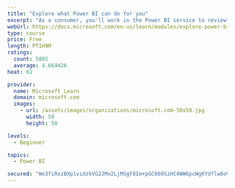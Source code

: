 ```yaml
---
title: "Explore what Power BI can do for you"
excerpt: "As a consumer, you'll work in the Power BI service to review and interact with content that has been shared with you. This module provides the foundational information that you need to work effectively in the Power BI service."
webUrl: https://docs.microsoft.com/en-us/learn/modules/explore-power-bi-service/
type: course
price: Free
length: PT1H9M
ratings:
  count: 5802
  average: 4.664426
heat: 61

provider:
  name: Microsoft Learn
  domain: microsoft.com
  images:
    - url: /assets/images/organizations/microsoft.com-50x50.jpg
      width: 50
      height: 50

levels:
  - Beginner

topics:
  - Power BI

secured: "We3fiRxzBXplvidzkVG2JMv2LjMSgF8Im+pGC860SzHC4WW6pcWgKYdflw8oVqzLax2WLwvJeZs3YwAGf4oKMFLs0ztfntR0GWGEco2MfA39KhdHaB4h3WNALMtc6WZ6W/2v6TBPOdApSZYXWEWSwC7TUJeqqGKrl58F8kfTdWF70b6mXTQpmlkXvh76MCijG1YkW4da5M49D2kgsADDZN07BzXiM4kWN0Re6Aixa5zFFSzudT3ck82puUpXybrXLG8wbrpEpr8PKAwk6rqUyf67TNqnlQYKJVanCDgumZqTMbETVWmAhG2vf38vtQx6eLbbEaVcawMyR0WCqWg0xqY3x3pN1cg3i09wTUhHjWVHZedSZzTJJT/YNBYwocyRXXnQuN3iIHrqLT/qbJsX8g==;oOvVXDBns0JmdwvPvsmsTQ=="
---
```


